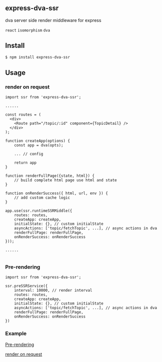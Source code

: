 ## express-dva-ssr

dva server side render middleware for express

`react` `isomorphism` `dva`

## Install

``` bash
$ npm install express-dva-ssr

```
## Usage

### render on request

``` node
import ssr from 'express-dva-ssr';

......

const routes = (
  <div>
    <Route path="/topic/:id" component={TopicDetail} />
  </div>
);

function createApp(options) {
	const app = dva(opts);
	
	... // config
	
	return app
}

function renderFullPage({state, html}) {
	// build complete html page use html and state
}

function onRenderSuccess({ html, url, env }) {
	// add custom cache logic
}

app.use(ssr.runtimeSSRMiddle({
	routes: routes,
	createApp: createApp,
	initialState: {}, // custom initialState
	asyncActions: ['topic/fetchTopic', ...], // async actions in dva
	renderFullPage: renderFullPage,
	onRenderSuccess: onRenderSuccess
}));

......


```

### Pre-rendering

```node
import ssr from 'express-dva-ssr';

ssr.preSSRService({
	interval: 10000, // render interval
	routes: routes,
	createApp: createApp,
	initialState: {}, // custom initialState
	asyncActions: ['topic/fetchTopic', ...], // async actions in dva
	renderFullPage: renderFullPage,
	onRenderSuccess: onRenderSuccess
})

```

### Example

[Pre-rendering](https://readhub.me/)

[render on request](https://readhub.me/topic/2TbaNZPwbxM)



